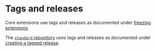 # Tags and releases

Core extensions use tags and releases as documented under [freezing extensions](../standard/deployment#freeze-extensions).

The [`standard` repository](https://github.com/open-contracting/standard) uses tags and releases as documented under [creating a tagged release](../standard/deployment/#create-a-tagged-release).
